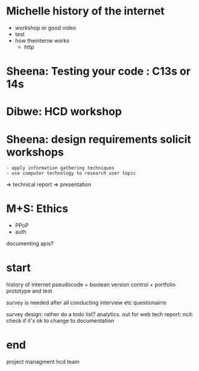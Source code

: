 # Michelle history of the internet

- workshop or good video
- test
- how theinterne works
  - http

# Sheena: Testing your code : C13s or 14s

# Dibwe: HCD workshop

# Sheena: design requirements solicit workshops

    - apply information gathering techniques
    - use computer technology to research user topic

=> technical report
=> presentation

# M+S: Ethics

- PPoP
- auth

documenting apis?

# start

history of internet
pseudocode + boolean
version control + portfolio
prototype and test

survey is needed after all
conducting interview etc
questionairre

survey design: rather do a todo list?
analytics. out for web
tech report: ncit: check if it's ok to change to documentation

#

# end

project managment
hcd
team
